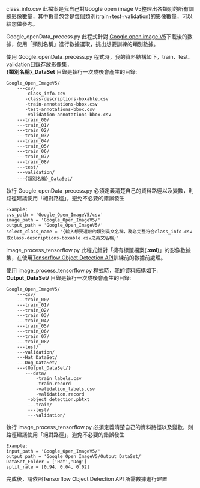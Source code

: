 class_info.csv 此檔案是我自己對Google open image V5整理出各類別的所有訓練影像數量，其中數量包含是每個類別(train+test+validation)的影像數量，可以給您做參考。<br/>

Google_openData_precess.py 此程式針對 [Google open image V5](https://storage.googleapis.com/openimages/web/download.html "Title")下載後的數據，使用「類別名稱」進行數據選取，挑出想要訓練的類別數據。<br/>

使用 Google_openData_precess.py 程式時，我的資料結構如下，train、test、validation目錄存放影像集，<br/>
**{類別名稱}_DataSet** 目錄是執行一次成後會產生的目錄:<br/>

    Google_Open_ImageV5/
        ---csv/
           -class_info.csv
           -class-descriptions-boxable.csv
           -train-annotations-bbox.csv
           -test-annotations-bbox.csv
           -validation-annotations-bbox.csv
        ---train_00/
        ---train_01/
        ---train_02/
        ---train_03/
        ---train_04/
        ---train_05/
        ---train_06/
        ---train_07/
        ---train_08/
        ---test/
        ---validation/
        ---{類別名稱}_DataSet/
        
執行 Google_openData_precess.py 必須定義清楚自己的資料路徑以及變數，則路徑建議使用「絕對路徑」，避免不必要的錯誤發生<br/>

    Example:
    cvs_path = 'Google_Open_ImageV5/csv'
    image_path = 'Google_Open_ImageV5/'
    output_path = 'Google_Open_ImageV5/'
    select_class_name = '{輸入想要選取的類別英文名稱，務必完整符合class_info.csv或class-descriptions-boxable.csv之英文名稱}'
    
image_process_tensorflow.py 此程式針對「擁有標籤檔案(**.xml**)」的影像數據集，在使用[Tensorflow Object Detection API](https://github.com/tensorflow/models "Title")訓練前的數據前處理。<br/>

使用 image_process_tensorflow.py 程式時，我的資料結構如下:<br/>
**Output_DataSet/** 目錄是執行一次成後會產生的目錄:<br/>

    Google_Open_ImageV5/
        ---csv/
        ---train_00/
        ---train_01/
        ---train_02/
        ---train_03/
        ---train_04/
        ---train_05/
        ---train_06/
        ---train_07/
        ---train_08/
        ---test/
        ---validation/
        ---Hat_DataSet/
        ---Dog_DataSet/
        ---{Output_DataSet/}
           ---data/
               -train_labels.csv
               -train.record
               -validation_labels.csv
               -validation.record
            -object_detection.pbtxt
            ---train/
            ---test/
            ---validation/

執行 image_process_tensorflow.py 必須定義清楚自己的資料路徑以及變數，則路徑建議使用「絕對路徑」，避免不必要的錯誤發生<br/>

    Example:
    input_path = 'Google_Open_ImageV5/'
    output_path = 'Google_Open_ImageV5/Output_DataSet/'
    DataSet_Folder = ['Hat','Dog']
    split_rate = [0.94, 0.04, 0.02]
    
完成後，請依照Tensorflow Object Detection API 所需數據進行建置
